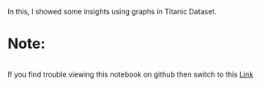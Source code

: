 In this, I showed some insights using graphs in Titanic Dataset.<br>  
<h1>Note:</h1><br>If you find trouble viewing this notebook on github then switch to this <a href = "https://nbviewer.jupyter.org/github/nirbhay-cpu/Exploratory-Data-Analysis/blob/main/Titanic/Titanic.ipynb">Link</a>
